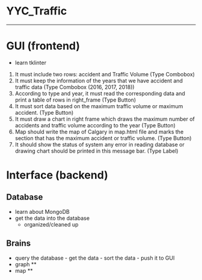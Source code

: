 # YYC_Traffic

---

# GUI (frontend)
- learn tklinter

1. It must include two rows: accident and Traffic Volume (Type Combobox)
2. It must keep the information of the years that we have accident and traffic data
(Type Combobox (2016, 2017, 2018))
3. According to type and year, it must read the corresponding data and print a table of
rows in right_frame (Type Button)
4. It must sort data based on the maximum traffic volume or maximum accident.
(Type Button)
5. It must draw a chart in right frame which draws the maximum number of accidents
and traffic volume according to the year (Type Button)
6. Map should write the map of Calgary in map.html file and marks the section that
has the maximum accident or traffic volume. (Type Button)
7. It should show the status of system any error in reading database or drawing chart
should be printed in this message bar. (Type Label)

# Interface (backend)

## Database 
- learn about MongoDB
- get the data into the database
    - organized/cleaned up

## Brains
- query the database - get the data - sort the data - push it to GUI
- graph **
- map **

